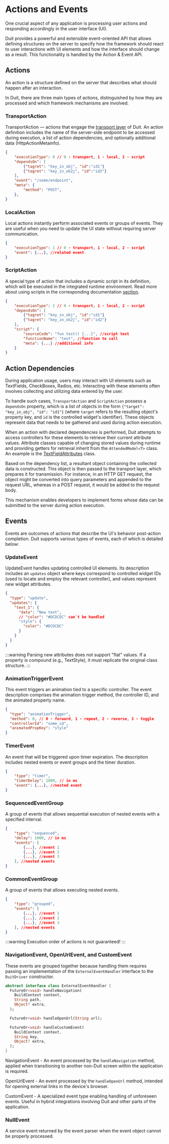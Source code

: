 # Actions and Events

One crucial aspect of any application is processing user actions and responding accordingly in the user interface (UI).

Duit provides a powerful and extensible event-oriented API that allows defining structures on the server to specify how the framework should react to user interactions with UI elements and how the interface should change as a result. This functionality is handled by the Action & Event API.

## Actions

An action is a structure defined on the server that describes what should happen after an interaction.

In Duit, there are three main types of actions, distinguished by how they are processed and which framework mechanisms are involved.

### TransportAction

TransportAction — actions that engage the [transport layer](core_concepts/transport_layer.md) of Duit. An action definition includes the name of the server-side endpoint to be accessed during execution, a list of action dependencies, and optionally additional data (HttpActionMetainfo).

```json
{
    "executionType": 0 // 0 - transport, 1 - local, 2 - script
    "dependsOn": [
        {"tagret": "key_in_obj", "id":"id1"}
        {"tagret": "key_in_ob2j", "id":"id2"}
    ],
    "event": "/some/endpoint",
    "meta": {
        "method": "POST",
    },
}
```

### LocalAction

Local actions instantly perform associated events or groups of events. They are useful when you need to update the UI state without requiring server communication.

```json
{
    "executionType": 1 // 0 - transport, 1 - local, 2 - script
    "event": {...}, //related event
}
```

### ScriptAction

A special type of action that includes a dynamic script in its definition, which will be executed in the integrated runtime environment. Read more about using scripts in the corresponding documentation [section]((advanced_tech/scripting.mdx)).

```json
{
    "executionType": 2 // 0 - transport, 1 - local, 2 - script
    "dependsOn": [
        {"tagret": "key_in_obj", "id":"id1"}
        {"tagret": "key_in_ob2j", "id":"id2"}
    ],
    "script": {
        "sourceCode": "fun test() {...}", //script text
        "functionName": "test", //function to call
        "meta": {...} //additional info
    }
}
```

## Action Dependencies

During application usage, users may interact with UI elements such as TextFields, CheckBoxes, Radios, etc. Interacting with these elements often involves collecting and utilizing data entered by the user.

To handle such cases, `TransportAction` and `ScriptAction` possess a `dependsOn` property, which is a list of objects in the form `{"target": "key_in_obj", "id": "id1"}` (where `target` refers to the resulting object's property key, and `id` is the controlled widget's identifier). These objects represent data that needs to be gathered and used during action execution.

When an action with declared dependencies is performed, Duit attempts to access controllers for these elements to retrieve their current attribute values. Attribute classes capable of changing stored values during runtime and providing getters for retrieval inherit from the `AttendedModel<T>` class. An example is the [TextFieldAttributes](https://github.com/Duit-Foundation/flutter_duit/blob/main/lib/src/attributes/text_field_attrs.dart) class.

Based on the dependency list, a resultant object containing the collected data is constructed. This object is then passed to the transport layer, which prepares it for transmission. For instance, in an HTTP GET request, the object might be converted into query parameters and appended to the request URL, whereas in a POST request, it would be added to the request body.

This mechanism enables developers to implement forms whose data can be submitted to the server during action execution.

## Events

Events are outcomes of actions that describe the UI's behavior post-action completion. Duit supports various types of events, each of which is detailed below:

### UpdateEvent

UpdateEvent handles updating controlled UI elements. Its description includes an `updates` object where keys correspond to controlled widget IDs (used to locate and employ the relevant controller), and values represent new widget attributes.

```json
{
  "type": "update",
  "updates": {
    "text_1": {
      "data": "New text",
      // "color": "#DCDCDC" сan`t be handled
      "style": {
        "color": "#DCDCDC"
      }
    }
  }
}
```

:::warning
Parsing new attributes does not support "flat" values. If a property is compound (e.g., TextStyle), it must replicate the original class structure.
:::

### AnimationTriggerEvent

This event triggers an animation tied to a specific controller. The event description comprises the animation trigger method, the controller ID, and the animated property name.

```json
{
  "type": "animationTrigger",
  "method": 0, // 0 - forward, 1 - repeat, 2 - reverse, 3 - toggle
  "controllerId": "some_id",
  "animatedPropKey": "style"
}
```

### TimerEvent

An event that will be triggered upon timer expiration. The description includes nested events or event groups and the timer duration.

```json
{
    "type": "timer",
    "timerDelay": 1000, // in ms
    "event": {...}, //nested event
}
```

### SequencedEventGroup

A group of events that allows sequential execution of nested events with a specified interval.

```json
{
    "type": "sequenced",
    "delay": 1000, // in ms
    "events": [
        {...}, //event 1
        {...}, //event 2
        {...}, //event 3
    ], //nested events
}
```

### CommonEventGroup

A group of events that allows executing nested events.

```json
{
    "type": "grouped",
    "events": [
        {...}, //event 1
        {...}, //event 2
        {...}, //event 3
    ], //nested events
}
```

:::warning
Execution order of actions is not guaranteed!
:::

### NavigationEvent, OpenUrlEvent, and CustomEvent

These events are grouped together because handling them requires passing an implementation of the `ExternalEventHandler` interface to the `DuitDriver` constructor.

```dart
abstract interface class ExternalEventHandler {
  FutureOr<void> handleNavigation(
    BuildContext context,
    String path,
    Object? extra,
  );

  FutureOr<void> handleOpenUrl(String url);

  FutureOr<void> handleCustomEvent(
    BuildContext context,
    String key,
    Object? extra,
  );
}
```

NavigationEvent - An event processed by the `handleNavigation` method, applied when transitioning to another non-Duit screen within the application is required.

OpenUrlEvent - An event processed by the `handleOpenUrl` method, intended for opening external links in the device's browser.

CustomEvent - A specialized event type enabling handling of unforeseen events. Useful in hybrid integrations involving Duit and other parts of the application.

### NullEvent

A service event returned by the event parser when the event object cannot be properly processed.
